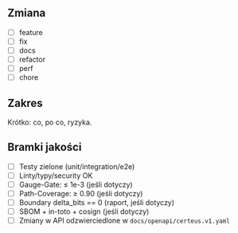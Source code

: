 ## Zmiana

- [ ] feature
- [ ] fix
- [ ] docs
- [ ] refactor
- [ ] perf
- [ ] chore

## Zakres

Krótko: co, po co, ryzyka.

## Bramki jakości

- [ ] Testy zielone (unit/integration/e2e)
- [ ] Linty/typy/security OK
- [ ] Gauge-Gate: ≤ 1e-3 (jeśli dotyczy)
- [ ] Path-Coverage: ≥ 0.90 (jeśli dotyczy)
- [ ] Boundary delta_bits == 0 (raport, jeśli dotyczy)
- [ ] SBOM + in-toto + cosign (jeśli dotyczy)
- [ ] Zmiany w API odzwierciedlone w `docs/openapi/certeus.v1.yaml`
